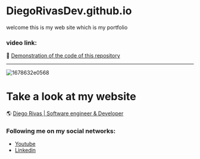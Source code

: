 # DiegoRivasDev.github.io
welcome this is my web site which is my portfolio



### video link: 

:floppy_disk: [Demonstration of the code of this repository]()
                
----

![1678632e0568](https://github.com/DiegoRivasDev/DiegoRivasDev.github.io/assets/149741364/a8e4b18c-57e0-460b-90d3-c552f42598be)


# Take a look at my website
 :earth_americas: [Diego Rivas | Software engineer & Developer](https://diegorivasdev.github.io)


### Following me on my social networks: 

- [Youtube](https://www.youtube.com/channel/UCCa6-Hn7aaMg6Oy1q8r6-Fg)
- [Linkedin](https://www.linkedin.com/in/diego-rivas-96215129a/)
